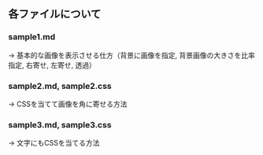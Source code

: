 ## 各ファイルについて

### sample1.md

→ 基本的な画像を表示させる仕方（背景に画像を指定, 背景画像の大きさを比率指定, 右寄せ, 左寄せ, 透過）

### sample2.md, sample2.css

→ CSSを当てて画像を角に寄せる方法

### sample3.md, sample3.css

→ 文字にもCSSを当てる方法
